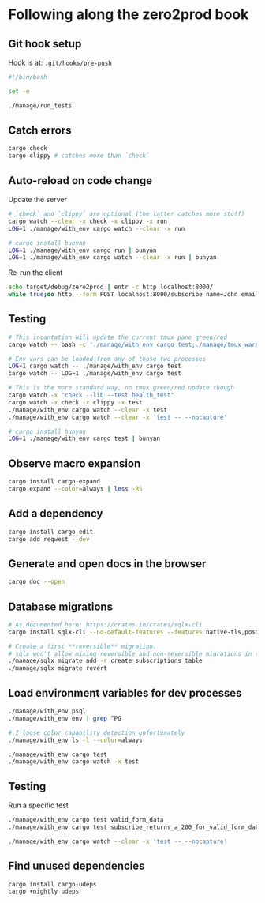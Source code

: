 # Following along the zero2prod book

## Git hook setup

Hook is at: `.git/hooks/pre-push`
```bash
#!/bin/bash

set -e

./manage/run_tests
```

## Catch errors

```bash
cargo check
cargo clippy # catches more than `check`
```

## Auto-reload on code change

Update the server
```bash
# `check` and `clippy` are optional (the latter catches more stuff)
cargo watch --clear -x check -x clippy -x run
LOG=1 ./manage/with_env cargo watch --clear -x run

# cargo install bunyan
LOG=1 ./manage/with_env cargo run | bunyan
LOG=1 ./manage/with_env cargo watch --clear -x run | bunyan
```

Re-run the client
```bash
echo target/debug/zero2prod | entr -c http localhost:8000/
while true;do http --form POST localhost:8000/subscribe name=John email=john-$(date +%s)@example.com;sleep 5;done
```

## Testing

```bash
# This incantation will update the current tmux pane green/red
cargo watch -- bash -c './manage/with_env cargo test;./manage/tmux_warn $?'

# Env vars can be loaded from any of those two processes
LOG=1 cargo watch -- ./manage/with_env cargo test
cargo watch -- LOG=1 ./manage/with_env cargo test

# This is the more standard way, no tmux green/red update though
cargo watch -x "check --lib --test health_test"
cargo watch -x check -x clippy -x test
./manage/with_env cargo watch --clear -x test
./manage/with_env cargo watch --clear -x 'test -- --nocapture'

# cargo install bunyan
LOG=1 ./manage/with_env cargo test | bunyan
```

## Observe macro expansion

```bash
cargo install cargo-expand
cargo expand --color=always | less -RS
```

## Add a dependency

```bash
cargo install cargo-edit
cargo add reqwest --dev
```

## Generate and open docs in the browser

```bash
cargo doc --open
```

## Database migrations

```bash
# As documented here: https://crates.io/crates/sqlx-cli
cargo install sqlx-cli --no-default-features --features native-tls,postgres

# Create a first **reversible** migration.
# sqlx won't allow mixing reversible and non-reversible migrations in the same project
./manage/sqlx migrate add -r create_subscriptions_table
./manage/sqlx migrate revert
```

## Load environment variables for dev processes

```bash
./manage/with_env psql
./manage/with_env env | grep ^PG

# I loose color capability detection unfortunately
./manage/with_env ls -l --color=always

./manage/with_env cargo test
./manage/with_env cargo watch -x test
```

## Testing

Run a specific test
```bash
./manage/with_env cargo test valid_form_data
./manage/with_env cargo test subscribe_returns_a_200_for_valid_form_data -- --exact

./manage/with_env cargo watch --clear -x 'test -- --nocapture'
```

## Find unused dependencies

```bash
cargo install cargo-udeps
cargo +nightly udeps
```